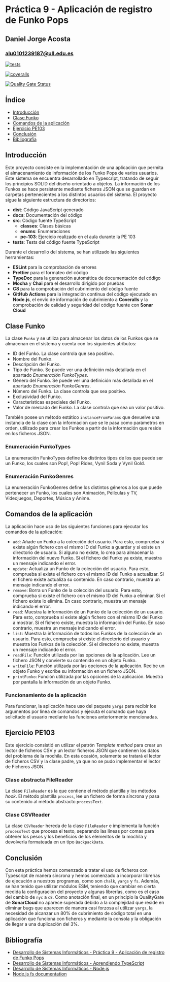 # Práctica 9 - Aplicación de registro de Funko Pops

## Daniel Jorge Acosta

### alu0101239187@ull.edu.es

[![tests](https://github.com/ULL-ESIT-INF-DSI-2223/ull-esit-inf-dsi-22-23-prct09-funko-app-alu0101239187/actions/workflows/node.js.yml/badge.svg)](https://github.com/ULL-ESIT-INF-DSI-2223/ull-esit-inf-dsi-22-23-prct09-funko-app-alu0101239187/actions/workflows/node.js.yml)

[![coveralls](https://github.com/ULL-ESIT-INF-DSI-2223/ull-esit-inf-dsi-22-23-prct09-funko-app-alu0101239187/actions/workflows/coveralls.yml/badge.svg)](https://github.com/ULL-ESIT-INF-DSI-2223/ull-esit-inf-dsi-22-23-prct09-funko-app-alu0101239187/actions/workflows/coveralls.yml)

[![Quality Gate Status](https://sonarcloud.io/api/project_badges/measure?project=ULL-ESIT-INF-DSI-2223_ull-esit-inf-dsi-22-23-prct09-funko-app-alu0101239187&metric=alert_status)](https://sonarcloud.io/summary/new_code?id=ULL-ESIT-INF-DSI-2223_ull-esit-inf-dsi-22-23-prct09-funko-app-alu0101239187)

## Índice

- [Introducción](https://ull-esit-inf-dsi-2223.github.io/ull-esit-inf-dsi-22-23-prct09-funko-app-alu0101239187/#introducción)
- [Clase Funko](https://ull-esit-inf-dsi-2223.github.io/ull-esit-inf-dsi-22-23-prct07-destravate-datamodel-grupon/#clase-funko)
- [Comandos de la aplicación](https://ull-esit-inf-dsi-2223.github.io/ull-esit-inf-dsi-22-23-prct07-destravate-datamodel-grupon/#comandos-de-la-aplicación)
- [Ejercicio PE103](https://ull-esit-inf-dsi-2223.github.io/ull-esit-inf-dsi-22-23-prct07-destravate-datamodel-grupon/#ejercicio-pe103)
- [Conclusión](https://ull-esit-inf-dsi-2223.github.io/ull-esit-inf-dsi-22-23-prct09-funko-app-alu0101239187/#conclusión)
- [Bibliografía](https://ull-esit-inf-dsi-2223.github.io/ull-esit-inf-dsi-22-23-prct09-funko-app-alu0101239187/#bibliografía)

## Introducción

Este proyecto consiste en la implementación de una aplicación que permita el almacenamiento de información de los Funko Pops de varios usuarios. Este sistema se encuentra desarrollado en Typescript, tratando de seguir los principios SOLID del diseño orientado a objetos. La información de los Funkos se hace persistente mediante ficheros JSON que se guardan en carpetas pertenecientes a los distintos usuarios del sistema. El proyecto sigue la siguiente estructura de directorios:

- **dist**: Código JavaScript generado
- **docs**: Documentación del código
- **src**: Código fuente TypeScript
  - **classes**: Clases básicas
  - **enums**: Enumeraciones
  - **pe-103**: Ejercicio realizado en el aula durante la PE 103
- **tests**: Tests del código fuente TypeScript

Durante el desarrollo del sistema, se han utilizado las siguientes herramientas:

- **ESLint** para la comprobación de errores
- **Prettier** para el formateo del código
- **TypeDoc** para la generación automática de documentación del código
- **Mocha** y **Chai** para el desarrollo dirigido por pruebas
- **C8** para la comprobación del cubrimiento del código fuente
- **GitHub Actions** para la integración continua del código ejecutado en **Node.js**, el envío de información de cubrimiento a **Coveralls** y la comprobación de calidad y seguridad del código fuente con **Sonar Cloud**

## Clase Funko

La clase `Funko` y se utiliza para almacenar los datos de los Funkos que se almacenan en el sistema y cuenta con los siguientes atributos:

- ID del Funko. La clase controla que sea positivo.
- Nombre del Funko.
- Descripción del Funko.
- Tipo de Funko. Se puede ver una definición más detallada en el apartado _Enumeración FunkoTypes_.
- Género del Funko. Se puede ver una definición más detallada en el apartado _Enumeración FunkoGenres_.
- Número del Funko. La clase controla que sea positivo.
- Exclusividad del Funko.
- Características especiales del Funko.
- Valor de mercado del Funko. La clase controla que sea un valor positivo.

También posee un método estático `instanceFromParams` que devuelve una instancia de la clase con la información que se le pasa como parámetros en orden, utilizado para crear los Funkos a partir de la información que reside en los ficheros JSON.

### Enumeración FunkoTypes

La enumeración FunkoTypes define los distintos tipos de los que puede ser un Funko, los cuales son Pop!, Pop! Rides, Vynil Soda y Vynil Gold.

### Enumeración FunkoGenres

La enumeración FunkoGenres define los distintos géneros a los que puede pertenecer un Funko, los cuales son Animación, Películas y TV, Videojuegos, Deportes, Música y Anime.

## Comandos de la aplicación

La aplicación hace uso de las siguientes funciones para ejecutar los comandos de la aplicación:

- `add`: Añade un Funko a la colección del usuario. Para esto, comprueba si existe algún fichero con el mismo ID del Funko a guardar y si existe un directorio de usuario. Si alguno no existe, lo crea para almacenar la información del nuevo Funko. Si el fichero del Funko ya existe, muestra un mensaje indicando el error. 
- `update`: Actualiza un Funko de la colección del usuario. Para esto, comprueba si existe el fichero con el mismo ID del Funko a actualizar. Si el fichero existe actualiza su contenido. En caso contrario, muestra un mensaje indicando el error.
- `remove`: Borra un Funko de la colección del usuario. Para esto, comprueba si existe el fichero con el mismo ID del Funko a eliminar. Si el fichero existe lo elimina. En caso contrario, muestra un mensaje indicando el error.
- `read`: Muestra la información de un Funko de la colección de un usuario. Para esto, comprueba si existe algún fichero con el mismo ID del Funko a mostrar. Si el fichero existe, muestra la información del Funko. En caso contrario, muestra un mensaje indicando el error.
- `list`: Muestra la información de todos los Funkos de la colección de un usuario. Para esto, comprueba si existe el directorio del usuario y muestra los Funkos de la colección. Si el directorio no existe, muestra un mensaje indicando el error.
- `readFile`: Función utilizada por las opciones de la aplicación. Lee un fichero JSON y convierte su contenido en un objeto Funko.
- `writeFile`: Función utilizada por las opciones de la aplicación. Recibe un objeto Funko y escribe su información en un fichero JSON.
- `printFunko`: Función utilizada por las opciones de la aplicación. Muestra por pantalla la información de un objeto Funko.

### Funcionamiento de la aplicación

Para funcionar, la aplicación hace uso del paquete `yargs` para recibir los argumentos por línea de comandos y ejecuta el comando que haya solicitado el usuario mediante las funciones anteriormente mencionadas.

## Ejercicio PE103

Este ejercicio consistió en utilizar el patrón *Template method* para crear un lector de ficheros CSV y un lector ficheros JSON que contienen los datos del problema de la mochila. En esta ocasión, solamente se tratará el lector de ficheros CSV y la clase padre, ya que no se pudo implementar el lector de Ficheros JSON.

### Clase abstracta FileReader

La clase `FileReader` es la que contiene el método plantilla y los métodos *hook*. El método plantilla `process`, lee un fichero de forma síncrona y pasa su contenido al método abstracto `processText`.

### Clase CSVReader

La clase `CSVReader` hereda de la clase `FileReader` e implementa la función `processText` que procesa el texto, separando las líneas por comas para obtener los pesos y los beneficios de los elementos de la mochila y devolverla formateada en un tipo `BackpackData`.

## Conclusión

Con esta práctica hemos comenzado a tratar el uso de ficheros con Typescript de manera síncrona y hemos comenzado a incorporar librerías de ejecución a nuestros programas, como son `chalk`, `yargs` y `fs`. Además, se han tenido que utilizar módulos ESM, teniendo que cambiar en cierta medida la configuración del proyecto y algunas librerías, como es el caso del cambio de `nyc` a `c8`. Como anotación final, en un principio la QualityGate de **SonarCloud** no aparece superada debido a la complejidad que reside en eliminar bugs que aparecen de manera casi forzosa al utilizar `yargs`, la necesidad de alcanzar un 80% de cubrimiento de código total en una aplicación que funciona con ficheros y mediante la consola y la obligación de llegar a una duplicación del 3%.

## Bibliografía

- [Desarrollo de Sistemas Informáticos - Práctica 9 - Aplicación de registro de Funko Pops](https://ull-esit-inf-dsi-2223.github.io/prct09-filesystem-funko-app/)
- [Desarrollo de Sistemas Informáticos - Aprendiendo TypeScript](https://ull-esit-inf-dsi-2223.github.io/typescript-theory/)
- [Desarrollo de Sistemas Informáticos - Node.js](https://ull-esit-inf-dsi-2223.github.io/nodejs-theory/)
- [Node.js fs documentation](https://nodejs.org/docs/latest-v19.x/api/fs.html)